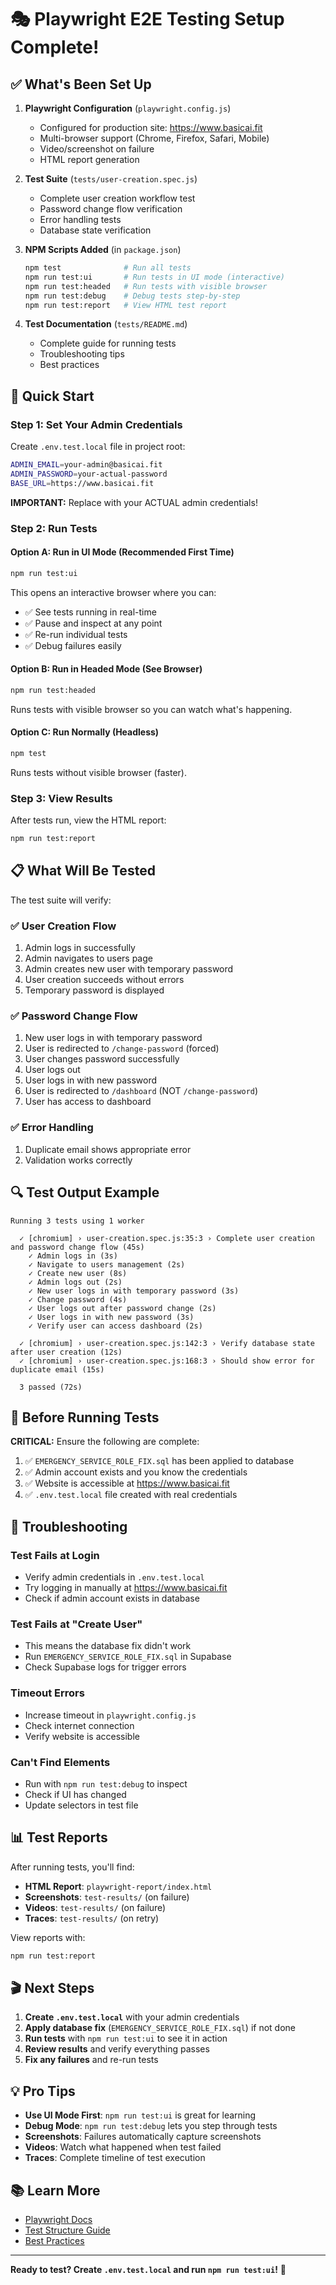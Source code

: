 # 🎭 Playwright E2E Testing Setup Complete!

## ✅ What's Been Set Up

1. **Playwright Configuration** (`playwright.config.js`)
   - Configured for production site: https://www.basicai.fit
   - Multi-browser support (Chrome, Firefox, Safari, Mobile)
   - Video/screenshot on failure
   - HTML report generation

2. **Test Suite** (`tests/user-creation.spec.js`)
   - Complete user creation workflow test
   - Password change flow verification
   - Error handling tests
   - Database state verification

3. **NPM Scripts Added** (in `package.json`)
   ```bash
   npm test              # Run all tests
   npm run test:ui       # Run tests in UI mode (interactive)
   npm run test:headed   # Run tests with visible browser
   npm run test:debug    # Debug tests step-by-step
   npm run test:report   # View HTML test report
   ```

4. **Test Documentation** (`tests/README.md`)
   - Complete guide for running tests
   - Troubleshooting tips
   - Best practices

## 🚀 Quick Start

### Step 1: Set Your Admin Credentials
Create `.env.test.local` file in project root:

```bash
ADMIN_EMAIL=your-admin@basicai.fit
ADMIN_PASSWORD=your-actual-password
BASE_URL=https://www.basicai.fit
```

**IMPORTANT:** Replace with your ACTUAL admin credentials!

### Step 2: Run Tests

#### Option A: Run in UI Mode (Recommended First Time)
```bash
npm run test:ui
```
This opens an interactive browser where you can:
- ✅ See tests running in real-time
- ✅ Pause and inspect at any point
- ✅ Re-run individual tests
- ✅ Debug failures easily

#### Option B: Run in Headed Mode (See Browser)
```bash
npm run test:headed
```
Runs tests with visible browser so you can watch what's happening.

#### Option C: Run Normally (Headless)
```bash
npm test
```
Runs tests without visible browser (faster).

### Step 3: View Results
After tests run, view the HTML report:
```bash
npm run test:report
```

## 📋 What Will Be Tested

The test suite will verify:

### ✅ User Creation Flow
1. Admin logs in successfully
2. Admin navigates to users page
3. Admin creates new user with temporary password
4. User creation succeeds without errors
5. Temporary password is displayed

### ✅ Password Change Flow
1. New user logs in with temporary password
2. User is redirected to `/change-password` (forced)
3. User changes password successfully
4. User logs out
5. User logs in with new password
6. User is redirected to `/dashboard` (NOT `/change-password`)
7. User has access to dashboard

### ✅ Error Handling
1. Duplicate email shows appropriate error
2. Validation works correctly

## 🔍 Test Output Example

```
Running 3 tests using 1 worker

  ✓ [chromium] › user-creation.spec.js:35:3 › Complete user creation and password change flow (45s)
    ✓ Admin logs in (3s)
    ✓ Navigate to users management (2s)
    ✓ Create new user (8s)
    ✓ Admin logs out (2s)
    ✓ New user logs in with temporary password (3s)
    ✓ Change password (4s)
    ✓ User logs out after password change (2s)
    ✓ User logs in with new password (3s)
    ✓ Verify user can access dashboard (2s)

  ✓ [chromium] › user-creation.spec.js:142:3 › Verify database state after user creation (12s)
  ✓ [chromium] › user-creation.spec.js:168:3 › Should show error for duplicate email (15s)

  3 passed (72s)
```

## 🎯 Before Running Tests

**CRITICAL:** Ensure the following are complete:

1. ✅ `EMERGENCY_SERVICE_ROLE_FIX.sql` has been applied to database
2. ✅ Admin account exists and you know the credentials
3. ✅ Website is accessible at https://www.basicai.fit
4. ✅ `.env.test.local` file created with real credentials

## 🐛 Troubleshooting

### Test Fails at Login
- Verify admin credentials in `.env.test.local`
- Try logging in manually at https://www.basicai.fit
- Check if admin account exists in database

### Test Fails at "Create User"
- This means the database fix didn't work
- Run `EMERGENCY_SERVICE_ROLE_FIX.sql` in Supabase
- Check Supabase logs for trigger errors

### Timeout Errors
- Increase timeout in `playwright.config.js`
- Check internet connection
- Verify website is accessible

### Can't Find Elements
- Run with `npm run test:debug` to inspect
- Check if UI has changed
- Update selectors in test file

## 📊 Test Reports

After running tests, you'll find:

- **HTML Report**: `playwright-report/index.html`
- **Screenshots**: `test-results/` (on failure)
- **Videos**: `test-results/` (on failure)
- **Traces**: `test-results/` (on retry)

View reports with:
```bash
npm run test:report
```

## 🎬 Next Steps

1. **Create `.env.test.local`** with your admin credentials
2. **Apply database fix** (`EMERGENCY_SERVICE_ROLE_FIX.sql`) if not done
3. **Run tests** with `npm run test:ui` to see it in action
4. **Review results** and verify everything passes
5. **Fix any failures** and re-run tests

## 💡 Pro Tips

- **Use UI Mode First**: `npm run test:ui` is great for learning
- **Debug Mode**: `npm run test:debug` lets you step through tests
- **Screenshots**: Failures automatically capture screenshots
- **Videos**: Watch what happened when test failed
- **Traces**: Complete timeline of test execution

## 📚 Learn More

- [Playwright Docs](https://playwright.dev)
- [Test Structure Guide](./tests/README.md)
- [Best Practices](https://playwright.dev/docs/best-practices)

---

**Ready to test? Create `.env.test.local` and run `npm run test:ui`!** 🚀

